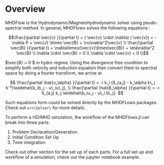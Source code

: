 # Overview

MHDFlow is the Hydrodynamic/Magnetohydrodynamic solver using psudo-spectral method. In general, MHDFlows solves the following equations :

```math
\frac{\partial \vec{v} }{\partial t} + ( \vec{v} \cdot \nabla) ( \vec{v}) = -\nabla P + \vec{J} \times \vec{B} + \nu\nabla^2\vec{v}  \\  
\frac{\partial \vec{B} }{\partial t}  = \nabla\times(\vec{v}\times\vec{B}) + \eta\nabla^2 \vec{B}  \\
\nabla \cdot \vec{B} = 0  \\
\nabla \cdot \vec{v} = 0  \\
```

$\vec{B} = 0 $ in hydro regime. Using the divergence free condition to simplify both velocity and induction equation then convert them to spectral space by doing a fourier transform, we arrive at 

$$
\frac{\partial \hat{v_\alpha} }{\partial t} = -i k_i (δ_{a,j} - k_\alpha k\_j k⁻²)\widehat{b_ib_j - u\_iu\_j}, \\
\frac{\partial \hat{B_\alpha} }{\partial t} = -i δ_{a,j} k_j \widehat{b_iu_j - u\_i b\_j}.
$$ 

Such equations form could be solved directly by the MHDFLows packages. Check out ``src\Solver\`` for more details.


To perform a HD/MHD simulation, the workflow of the MHDFlows.jl can break into three parts

1. Problem Declaration/Generation 
2. Initial Condition Set Up
3. Time integration 

Check out other section for the set up of each parts. For a full set up and workflow of a simulation, check out the jupyter notebook example. 

